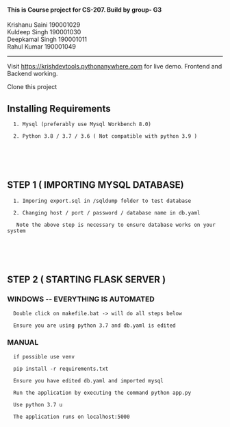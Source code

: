 #### This is Course project for CS-207. Build by group- G3 
  
Krishanu Saini 190001029  
Kuldeep Singh 190001030  
Deepkamal Singh 190001011  
Rahul Kumar 190001049  
<hr>

Visit https://krishdevtools.pythonanywhere.com for live demo. Frontend and Backend working.

Clone this project  
  
## Installing Requirements  
      1. Mysql (preferably use Mysql Workbench 8.0)  
      
      2. Python 3.8 / 3.7 / 3.6 ( Not compatible with python 3.9 )  
 <br ><br ><br > 
        
## STEP 1  ( IMPORTING MYSQL DATABASE)
      1. Imporing export.sql in /sqldump folder to test database  
      
      2. Changing host / port / password / database name in db.yaml  
      
       Note the above step is necessary to ensure database works on your system 
<br ><br ><br >

## STEP 2  ( STARTING FLASK SERVER )  
### WINDOWS -- EVERYTHING IS AUTOMATED  

      Double click on makefile.bat -> will do all steps below  
        
      Ensure you are using python 3.7 and db.yaml is edited


### MANUAL  

      if possible use venv

      pip install -r requirements.txt

      Ensure you have edited db.yaml and imported mysql  

      Run the application by executing the command python app.py

      Use python 3.7 u

      The application runs on localhost:5000
